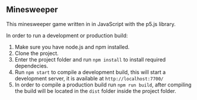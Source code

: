## Minesweeper

This minesweeper game written in in JavaScript with the p5.js library.

In order to run a development or production build:

1. Make sure you have node.js and npm installed.
2. Clone the project.
3. Enter the project folder and run `npm install` to install required dependecies.
4. Run `npm start` to compile a development build, this will start a development server, it is available at `http://localhost:7700/`
5. In order to compile a production build run `npm run build`, after compiling the build will be located in the `dist` folder inside the project folder.
